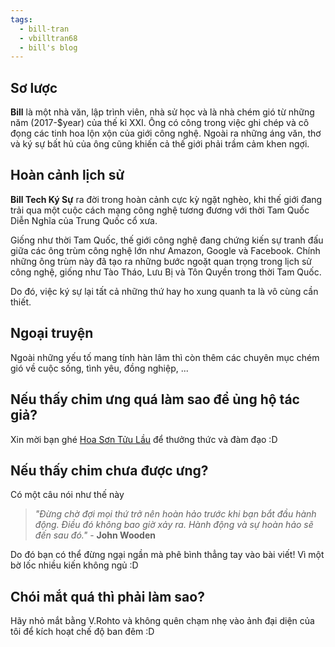 ```yaml
---
tags:
  - bill-tran
  - vbilltran68
  - bill's blog
---
```


## Sơ lược

**Bill** là một nhà văn, lập trình viên, nhà sử học và là nhà chém gió từ những năm (2017-$year) của thế kỉ XXI. Ông có công trong việc ghi chép và cô đọng các tinh hoa lộn xộn của giới công nghệ. Ngoài ra những áng văn, thơ và ký sự bất hủ của ông cũng khiến cả thế giới phải trầm cảm khen ngợi.

## Hoàn cảnh lịch sử

**Bill Tech Ký Sự** ra đời trong hoàn cảnh cực kỳ ngặt nghèo, khi thế giới đang trải qua một cuộc cách mạng công nghệ tương đương với thời Tam Quốc Diễn Nghĩa của Trung Quốc cổ xưa.

Giống như thời Tam Quốc, thế giới công nghệ đang chứng kiến sự tranh đấu giữa các ông trùm công nghệ lớn như Amazon, Google và Facebook. Chính những ông trùm này đã tạo ra những bước ngoặt quan trọng trong lịch sử công nghệ, giống như Tào Tháo, Lưu Bị và Tôn Quyền trong thời Tam Quốc.

Do đó, việc ký sự lại tất cả những thứ hay ho xung quanh ta là vô cùng cần thiết.

## Ngoại truyện

Ngoài những yếu tố mang tính hàn lâm thì còn thêm các chuyên mục chém gió về cuộc sống, tình yêu, đồng nghiệp, ...

## Nếu thấy chim ưng quá làm sao để ủng hộ tác giả?

Xin mời bạn ghé [Hoa Sơn Tửu Lầu](https://ko-fi.com/vbilltran68) để thưởng thức và đàm đạo :D

## Nếu thấy chim chưa được ưng?

Có một câu nói như thế này

> _"Đừng chờ đợi mọi thứ trở nên hoàn hảo trước khi bạn bắt đầu hành động. Điều đó không bao giờ xảy ra. Hành động và sự hoàn hảo sẽ đến sau đó."_ - **John Wooden**

Do đó bạn có thể đừng ngại ngần mà phê bình thẳng tay vào bài viết!
Vì một bờ lốc nhiều kiến không ngủ :D

## Chói mắt quá thì phải làm sao?

Hãy nhỏ mắt bằng V.Rohto và không quên chạm nhẹ vào ảnh đại diện của tôi để kích hoạt chế độ ban đêm :D

